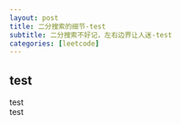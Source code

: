 ```yaml
---
layout: post
title: 二分搜索的细节-test
subtitle: 二分搜索不好记，左右边界让人迷-test
categories: [leetcode]
---
```



## test

test  
test  
